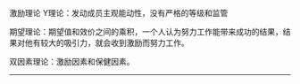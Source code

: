 
激励理论
Y理论：发动成员主观能动性，没有严格的等级和监管

期望理论：期望值和效价之间的乘积，一个人认为努力工作能带来成功的结果，结果对他有较大的吸引力，就会收到激励而努力工作。

双因素理论：激励因素和保健因素。


---

